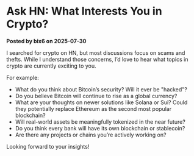 # Ask HN: What Interests You in Crypto?

**Posted by bix6 on 2025-07-30**

I searched for crypto on HN, but most discussions focus on scams and thefts. While I understand those concerns, I’d love to hear what topics in crypto are currently exciting to you.

For example:
- What do you think about Bitcoin’s security? Will it ever be "hacked"?
- Do you believe Bitcoin will continue to rise as a global currency?
- What are your thoughts on newer solutions like Solana or Sui? Could they potentially replace Ethereum as the second most popular blockchain?
- Will real-world assets be meaningfully tokenized in the near future?
- Do you think every bank will have its own blockchain or stablecoin?
- Are there any projects or chains you’re actively working on?

Looking forward to your insights!